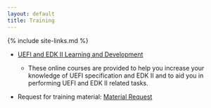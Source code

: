 ```yaml
---
layout: default
title: Training
---
```

{% include site-links.md %}


* <a  href="{{baseurl}}/training/Learn_n_Development.html"> UEFI and EDK II
  Learning and Development </a>
  * These online courses are provided to
    help you increase your knowledge of UEFI specification and EDK II
    and to aid you in performing UEFI and EDK II related tasks.

* Request for training material: [Material
  Request](mailto:{{adminemail}}?Subject=UEFI%20Training%20Material&body=UEFI%20Training%20Material)

